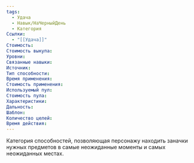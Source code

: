 ```yaml
---
tags:
  - Удача
  - Навык/НаЧерныйДень
  - Категория
Ссылки:
  - "[[Удача]]"
Стоимость:
Стоимость выкупа:
Уровни:
Связанные навыки:
Источник:
Тип способности:
Время применения:
Стоимость применения:
Используемый пул:
Стоимость пула:
Характеристики:
Дальность:
Шаблон:
Количество целей:
Время действия:
---
```

Категория способностей, позволяющая персонажу находить заначки нужных предметов в самые неожиданные моменты и самых неожиданных местах. 